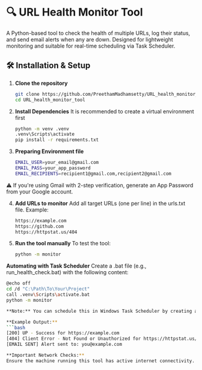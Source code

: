 # 🔍 URL Health Monitor Tool

A Python-based tool to check the health of multiple URLs, log their status, and send email alerts when any are down. Designed for lightweight monitoring and suitable for real-time scheduling via Task Scheduler.

## 🛠️ Installation & Setup

1. **Clone the repository**  
   ```bash
   git clone https://github.com/PreethamMadhamsetty/URL_health_monitor_tool.git
   cd URL_health_monitor_tool
   
2. **Install Dependencies**
It is recommended to create a virtual environment first
   ```bash
   python -m venv .venv
   .venv\Scripts\activate
   pip install -r requirements.txt

3. **Preparing Environment file**
   ```bash
   EMAIL_USER=your_email@gmail.com
   EMAIL_PASS=your_app_password
   EMAIL_RECIPIENTS=recipient1@gmail.com,recipient2@gmail.com
⚠️ If you're using Gmail with 2-step verification, generate an App Password from your Google account.

4. **Add URLs to monitor**
Add all target URLs (one per line) in the urls.txt file. Example:
   ```bash
   https://example.com
   https://github.com
   https://httpstat.us/404

5. **Run the tool manually**
To test the tool:
   ```bash
   python -m monitor

**Automating with Task Scheduler**
Create a .bat file (e.g., run_health_check.bat) with the following content:
   ```bash
   @echo off
   cd /d "C:\Path\To\Your\Project"
   call .venv\Scripts\activate.bat
   python -m monitor

**Note:** You can schedule this in Windows Task Scheduler by creating a new task and setting the execution time and the path to this .bat file.

**Example Output:**
   ```bash
   [200] UP - Success for https://example.com
   [404] Client Error - Not Found or Unauthorized for https://httpstat.us/404
   [EMAIL SENT] Alert sent to: you@example.com

**Important Network Checks:**
Ensure the machine running this tool has active internet connectivity. The URLs you want to monitor must be accessible from this server, and any firewalls or network security groups should allow outbound HTTP/HTTPS traffic to those endpoints.





